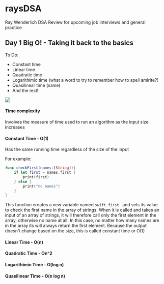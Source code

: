 # raysDSA
 Ray Wenderlich DSA Review for upcoming job interviews and general practice

## Day 1 Big O! - Taking it back to the basics 
To Do: 
- Constant time 
- Linear time
- Quadratic time 
- Logarithimic time (what a word to try to remember how to spell amirite?)
- Quasilinear time (same)
- And the rest!

![](https://media.giphy.com/media/3orieMlrdm4bxzP3jy/giphy.gif)

#### Time complexity
Involves the measure of time used to run an algorithm as the input size increases

#### Constant Time - O(1)
Has the same running time regardless of the size of the input

For example:

```swift
func checkFirst(names:[String]){
    if let first = names.first {
        print(first)
    } else {
        print("no names")
    }
}
```
This function creates a new variable named ```swift first ``` and sets its value to check the first name in the array of strings. When it is called and takes an input of an array of strings, it will therefore call only the first element in the array, otherwise no name at all. In this case, no matter how many names are in the array its will always return the first element. Because the output doesn't change based on the size, this is called constant time or O(1)

#### Linear Time - O(n)

#### Quadratic Time - On^2

#### Logarithimic Time - O(log n)

#### Quasilinear Time - O(n log n)


